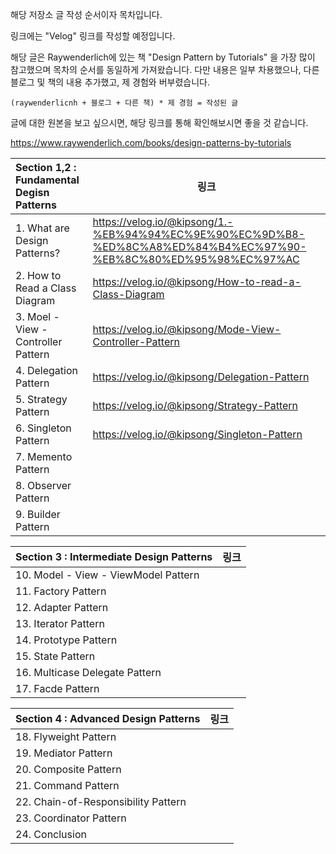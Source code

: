 

해당 저장소 글 작성 순서이자 목차입니다.

링크에는 "Velog" 링크를 작성할 예정입니다.

해당 글은 Raywenderlich에 있는 책 "Design Pattern by Tutorials" 을 가장 많이 참고했으며 목차의 순서를 동일하게 가져왔습니다.
다만 내용은 일부 차용했으나, 다른 블로그 및 책의 내용 추가했고, 제 경험와 버부렸습니다.

`(raywenderlicnh + 블로그 + 다른 책) * 제 경험 = 작성된 글`

글에 대한 원본을 보고 싶으시면, 해당 링크를 통해 확인해보시면 좋을 것 같습니다.

https://www.raywenderlich.com/books/design-patterns-by-tutorials

| Section 1,2 : Fundamental Degisn Patterns | 링크 |
| :---------------------------------------- | ---- |
| 1. What are Design Patterns?              |https://velog.io/@kipsong/1.-%EB%94%94%EC%9E%90%EC%9D%B8-%ED%8C%A8%ED%84%B4%EC%97%90-%EB%8C%80%ED%95%98%EC%97%AC|
| 2. How to Read a Class Diagram            |https://velog.io/@kipsong/How-to-read-a-Class-Diagram|
| 3. Moel - View - Controller Pattern       |https://velog.io/@kipsong/Mode-View-Controller-Pattern|
| 4. Delegation Pattern                     |https://velog.io/@kipsong/Delegation-Pattern|
| 5. Strategy Pattern                       |https://velog.io/@kipsong/Strategy-Pattern|
| 6. Singleton Pattern                      |https://velog.io/@kipsong/Singleton-Pattern|
| 7. Memento Pattern                        |      |
| 8. Observer Pattern                       |      |
| 9. Builder Pattern                        |      |

| Section 3 : Intermediate Design Patterns | 링크 |
| ---------------------------------------- | ---- |
| 10. Model - View - ViewModel Pattern     |      |
| 11. Factory Pattern                      |      |
| 12. Adapter Pattern                      |      |
| 13. Iterator Pattern                     |      |
| 14. Prototype Pattern                    |      |
| 15. State Pattern                        |      |
| 16. Multicase Delegate Pattern           |      |
| 17. Facde Pattern                        |      |

| Section 4 : Advanced Design Patterns | 링크 |
| ------------------------------------ | ---- |
| 18. Flyweight Pattern                |      |
| 19. Mediator Pattern                 |      |
| 20. Composite Pattern                |      |
| 21. Command Pattern                  |      |
| 22. Chain-of-Responsibility Pattern  |      |
| 23. Coordinator Pattern              |      |
| 24. Conclusion                       |      |




